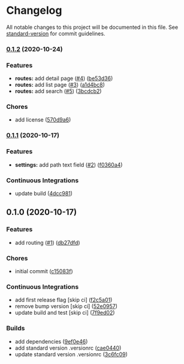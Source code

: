 # Changelog

All notable changes to this project will be documented in this file. See [standard-version](https://github.com/conventional-changelog/standard-version) for commit guidelines.

### [0.1.2](https://github.com/tnc1997/flutter-train-simulator-utilities/compare/v0.1.1...v0.1.2) (2020-10-24)


### Features

* **routes:** add detail page ([#4](https://github.com/tnc1997/flutter-train-simulator-utilities/issues/4)) ([be53d36](https://github.com/tnc1997/flutter-train-simulator-utilities/commit/be53d3661cf25c93af30ac0fe697129955f7a510))
* **routes:** add list page ([#3](https://github.com/tnc1997/flutter-train-simulator-utilities/issues/3)) ([a1d4bc8](https://github.com/tnc1997/flutter-train-simulator-utilities/commit/a1d4bc86a9c8691611705056b0f7abd9b5addc05))
* **routes:** add search ([#5](https://github.com/tnc1997/flutter-train-simulator-utilities/issues/5)) ([3bcdcb2](https://github.com/tnc1997/flutter-train-simulator-utilities/commit/3bcdcb2545768ea48f05f8ef7cf2bed9e6e8ea6f))


### Chores

* add license ([570d9a6](https://github.com/tnc1997/flutter-train-simulator-utilities/commit/570d9a60abe1384dc96513be13f454b1275f9704))

### [0.1.1](https://github.com/tnc1997/flutter-train-simulator-utilities/compare/v0.1.0...v0.1.1) (2020-10-17)


### Features

* **settings:** add path text field ([#2](https://github.com/tnc1997/flutter-train-simulator-utilities/issues/2)) ([f0360a4](https://github.com/tnc1997/flutter-train-simulator-utilities/commit/f0360a4cbf2adf25aa57ce55c56a126b90019a28))


### Continuous Integrations

* update build ([4dcc981](https://github.com/tnc1997/flutter-train-simulator-utilities/commit/4dcc981a77f80ec14b1aa612c70fddb0774032f9))

## 0.1.0 (2020-10-17)


### Features

* add routing ([#1](https://github.com/tnc1997/flutter-train-simulator-utilities/issues/1)) ([db27dfd](https://github.com/tnc1997/flutter-train-simulator-utilities/commit/db27dfdb17c9832238e66b8df041756f77be1c84))


### Chores

* initial commit ([c15083f](https://github.com/tnc1997/flutter-train-simulator-utilities/commit/c15083fa6b76b5bd2b1bee4e7fa132ead9ec3aac))


### Continuous Integrations

* add first release flag [skip ci] ([f2c5a01](https://github.com/tnc1997/flutter-train-simulator-utilities/commit/f2c5a01a13843c3de57eefa835bbd3fa07ac7847))
* remove bump version [skip ci] ([52e0957](https://github.com/tnc1997/flutter-train-simulator-utilities/commit/52e0957be280980eb133a81926fb5de92a89fbe6))
* update build and test [skip ci] ([7f9ed02](https://github.com/tnc1997/flutter-train-simulator-utilities/commit/7f9ed02e18d0d143abdfb7c1e50bfd1215a04df4))


### Builds

* add dependencies ([9ef0e46](https://github.com/tnc1997/flutter-train-simulator-utilities/commit/9ef0e46ebd92efd986b1b17bfdba5eda791f6c48))
* add standard version .versionrc ([cae0440](https://github.com/tnc1997/flutter-train-simulator-utilities/commit/cae04405e148c5343ad252e3c79faf166fa5b131))
* update standard version .versionrc ([3c6fc09](https://github.com/tnc1997/flutter-train-simulator-utilities/commit/3c6fc091f1d09adf7d8688068253a7af76819e1e))
